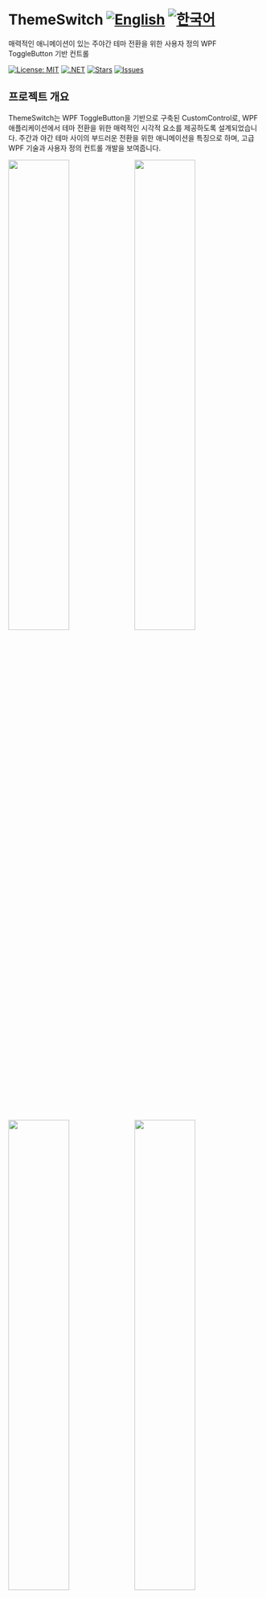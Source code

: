 # ThemeSwitch [![English](https://img.shields.io/badge/Language-English-blue.svg)](README.md) [![한국어](https://img.shields.io/badge/Language-한국어-red.svg)](README.ko.md)

매력적인 애니메이션이 있는 주야간 테마 전환을 위한 사용자 정의 WPF ToggleButton 기반 컨트롤

[![License: MIT](https://img.shields.io/badge/License-MIT-yellow.svg)](https://opensource.org/licenses/MIT)
[![.NET](https://img.shields.io/badge/.NET-8.0-blue.svg)](https://dotnet.microsoft.com/download)
[![Stars](https://img.shields.io/github/stars/vickyqu115/themeswitch.svg)](https://github.com/vickyqu115/themeswitch/stargazers)
[![Issues](https://img.shields.io/github/issues/vickyqu115/themeswitch.svg)](https://github.com/vickyqu115/themeswitch/issues)

## 프로젝트 개요

ThemeSwitch는 WPF ToggleButton을 기반으로 구축된 CustomControl로, WPF 애플리케이션에서 테마 전환을 위한 매력적인 시각적 요소를 제공하도록 설계되었습니다. 주간과 야간 테마 사이의 부드러운 전환을 위한 애니메이션을 특징으로 하며, 고급 WPF 기술과 사용자 정의 컨트롤 개발을 보여줍니다.

<img src="https://github.com/user-attachments/assets/b8d3b29e-2398-49b2-bb9d-59c5b0fa0aa1" width="49%"/>
<img src="https://github.com/user-attachments/assets/9c835cdf-dd08-4e2d-bacb-4183d8366b1e" width="49%"/>
<img src="https://github.com/user-attachments/assets/d77d1c5c-0f39-4d80-bbab-a47523c4a5f0" width="49%"/>
<img src="https://github.com/user-attachments/assets/334aaa17-493d-4e24-b9b5-d1fd2a6ad8aa" width="49%"/>
<img src="https://github.com/user-attachments/assets/83e5cbb5-c8d2-4dad-acd0-b3cae7dc9a6d" width="49%"/>
<img src="https://github.com/user-attachments/assets/f2fe09b0-1fc1-43d5-8351-df7e348bad67" width="49%"/>

## 주요 기능 및 구현 사항
#### 1. 사용자 정의 WPF 컨트롤 개발
- [x] 특수 기능을 위한 WPF ToggleButton 확장
- [x] XAML을 사용한 복잡한 UI 요소 구현

#### 2. 고급 애니메이션 기술
- [x] 세 가지 유형의 애니메이션: ValueItem (DoubleAnimation), ThickItem (ThicknessAnimation), ColorItem (ColorAnimation)
- [x] 주간과 야간 테마 사이의 부드러운 전환

#### 3. XAML 기반 디자인
- [x] 순수 XAML을 사용한 복잡한 모양 (태양, 구름, 달, 별) 생성
- [x] 현실적인 효과를 위한 불투명도 및 위치 조정 활용

#### 4. 성능 최적화
- [x] 클리핑 및 레이아웃 기술을 사용한 효율적인 렌더링
- [x] 외부 종속성 없는 부드러운 애니메이션

#### 5. 다중 프레임워크 호환성
- [x] 다중 타겟팅을 통한 다양한 .NET 프레임워크 지원

## 기술 스택
- WPF (Windows Presentation Foundation)
- .NET (다중 타겟팅 지원)
- C#

## 시작하기
### 필요 조건
- Visual Studio 2022 이상
- .NET SDK (프로젝트에 따른 버전)

### 설치 및 실행
#### 1. 리포지토리 복제:

```
git clone https://github.com/vickyqu115/themeswitch.git
```

#### 2. 솔루션 열기
- [x] Visual Studio
- [x] Visual Studio Code
- [x] JetBrains Rider

<img src="https://github.com/user-attachments/assets/af70f422-7057-4e77-a54d-042ee8358d2a" width="32%"/>
<img src="https://github.com/user-attachments/assets/e4feaa10-a107-4b58-8d13-1d8be620ec62" width="32%"/>
<img src="https://github.com/user-attachments/assets/5ff487f6-55e4-43e1-9abf-f8d419ee6943" width="32%"/>

#### 3. 빌드 및 실행
- [x] 시작 프로젝트 설정
- [x] F5를 누르거나 실행 버튼 클릭
- [x] Windows 11 권장

## 학습 자료
- [구현에 대한 상세 아티클](https://jamesnet.dev/article/109)
- [YouTube 튜토리얼 (영어)](https://bit.ly/3uBkFlQ)
- [BiliBili 튜토리얼 (중국어)](https://bit.ly/3uHFe08)

## 기여하기
ThemeSwitch에 대한 기여를 환영합니다! 이슈를 제출하거나, 풀 리퀘스트를 생성하거나, 개선 사항을 제안해 주세요.

## 라이선스
이 프로젝트는 MIT 라이선스 하에 배포됩니다. 자세한 내용은 [LICENSE](LICENSE) 파일을 참조하세요.

## 연락처
- 웹사이트: https://jamesnet.dev
- 이메일: james@jamesnet.dev, vickyqu115@hotmail.com

매력적인 ThemeSwitch 컨트롤로 WPF 애플리케이션을 향상시켜 보세요!
